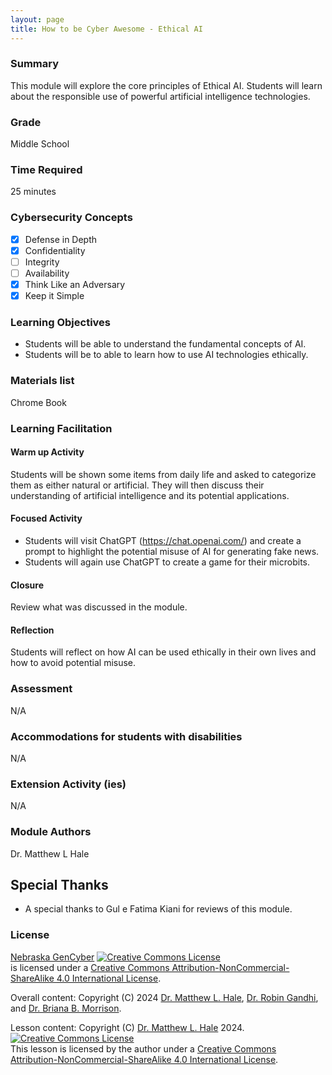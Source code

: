 ```yaml
---
layout: page
title: How to be Cyber Awesome - Ethical AI
---
```

### Summary
This module will explore the core principles of Ethical AI. Students will learn about the responsible use of powerful artificial intelligence technologies.

### Grade
Middle School

### Time Required
25 minutes

### Cybersecurity Concepts
- [x] Defense in Depth
- [x] Confidentiality 
- [ ] Integrity
- [ ] Availability
- [x] Think Like an Adversary
- [x] Keep it Simple

### Learning Objectives
* Students will be able to understand the fundamental concepts of AI.    
* Students will be to able to learn how to use AI technologies ethically.


### Materials list
Chrome Book

### Learning Facilitation

#### Warm up Activity
Students will be shown some items from daily life and asked to categorize them as either natural or artificial. They will then discuss their understanding of artificial intelligence and its potential applications.


#### Focused Activity
- Students will visit ChatGPT (https://chat.openai.com/) and create a prompt to highlight the potential misuse of AI for generating fake news.
- Students will again use ChatGPT to create a game for their microbits.

#### Closure

Review what was discussed in the module.

#### Reflection

Students will reflect on how AI can be used ethically in their own lives and how to avoid potential misuse.

### Assessment

N/A

### Accommodations for students with disabilities

N/A

### Extension Activity (ies)

N/A

### Module Authors

Dr. Matthew L Hale

## Special Thanks

* A special thanks to Gul e Fatima Kiani for reviews of this module.

### License
[Nebraska GenCyber](https://www.nebraskagencyber.com) <a rel="license" href="http://creativecommons.org/licenses/by-nc-sa/4.0/"><img alt="Creative Commons License" style="border-width:0" src="https://i.creativecommons.org/l/by-nc-sa/4.0/88x31.png" /></a><br /> is licensed under a <a rel="license" href="http://creativecommons.org/licenses/by-nc-sa/4.0/">Creative Commons Attribution-NonCommercial-ShareAlike 4.0 International License</a>.

Overall content: Copyright (C) 2024  [Dr. Matthew L. Hale](http://faculty.ist.unomaha.edu/mhale/), [Dr. Robin Gandhi](http://faculty.ist.unomaha.edu/rgandhi/), and [Dr. Briana B. Morrison](http://www.brianamorrison.net).

Lesson content: Copyright (C) [Dr. Matthew L. Hale](http://faculty.ist.unomaha.edu/mhale/) 2024.  
<a rel="license" href="http://creativecommons.org/licenses/by-nc-sa/4.0/"><img alt="Creative Commons License" style="border-width:0" src="https://i.creativecommons.org/l/by-nc-sa/4.0/88x31.png" /></a><br /><span xmlns:dct="http://purl.org/dc/terms/" property="dct:title">This lesson</span> is licensed by the author under a <a rel="license" href="http://creativecommons.org/licenses/by-nc-sa/4.0/">Creative Commons Attribution-NonCommercial-ShareAlike 4.0 International License</a>.

